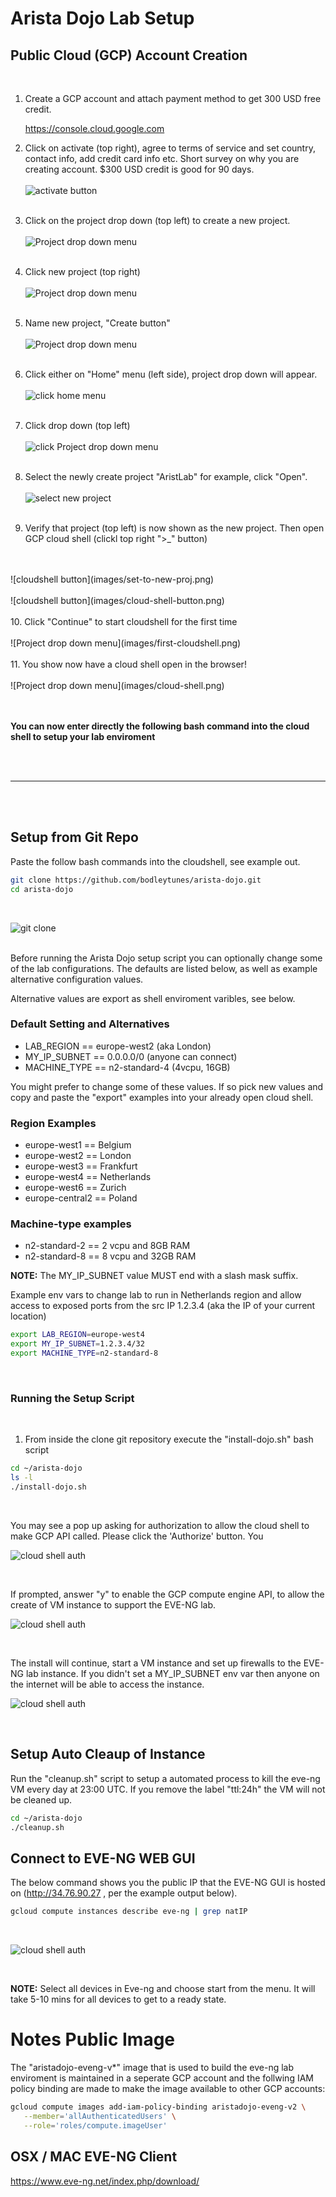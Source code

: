 # Arista Dojo Lab Setup

## Public Cloud (GCP) Account Creation

<br/>

1. Create a GCP account and attach payment method to get 300 USD free credit.
   
   https://console.cloud.google.com
   <br/>


2. Click on activate (top right), agree to terms of service and set country, contact info, add credit card info etc. Short survey on why you are creating account. $300 USD credit is good for 90 days.
   <br/>
   <br/>
![activate button](images/activate.png)
   <br/>
   <br/>

3. Click on the project drop down (top left) to create a new project.
   <br/>
   <br/>
   ![Project drop down menu](images/proj-drop.png)
   <br/>
   <br/>

4. Click new project (top right)
   <br/>
   <br/>
   ![Project drop down menu](images/new-proj-button.png)
   <br/>
   <br/>

5. Name new project, "Create button"
   <br/>
   <br/>
   ![Project drop down menu](images/name-new-proj.png)
   <br/>
   <br/>

6. Click either on "Home" menu (left side), project drop down will appear.
   <br/>
   <br/>
   ![click home menu](images/home-menu.png)
   <br/>
   <br/>
7. Click drop down (top left)
   <br/>
   <br/>
   ![click Project drop down menu](images/proj-drop.png)
   <br/>
   <br/>

8. Select the newly create project "AristLab" for example, click "Open".
   <br/>
   <br/>
   ![select new project](images/select-new-proj.png)
   <br/>
   <br/>

9.  Verify that project (top left) is now shown as the new project. Then open GCP cloud shell (clickl top right ">\_" button)
   <br/>
   <br/>
   ![cloudshell button](images/set-to-new-proj.png)
   <br/>
   <br/>
   ![cloudshell button](images/cloud-shell-button.png)
   <br/>
   <br/>
10. Click "Continue" to start cloudshell for the first time
   <br/>
   <br/>
   ![Project drop down menu](images/first-cloudshell.png)
   <br/>
   <br/>
11. You show now have a cloud shell open in the browser!
   <br/>
   <br/>
   ![Project drop down menu](images/cloud-shell.png)
   <br/>
   <br/>

<br/>

__You can now enter directly the following bash command into the cloud shell to setup your lab enviroment__

<br/>
<br/>

---

<br/>
<br/>

## Setup from Git Repo

Paste the follow bash commands into the cloudshell, see example out.

```bash
git clone https://github.com/bodleytunes/arista-dojo.git
cd arista-dojo
```
<br/>

![git clone](images/git-clone.png)
<br/>
<br/>

Before running the Arista Dojo setup script you can optionally change some of the lab configurations. The defaults are listed below, as well as example alternative configuration values.

Alternative values are export as shell enviroment varibles, see below.

### Default Setting and Alternatives

- LAB_REGION == europe-west2 (aka London)
- MY_IP_SUBNET == 0.0.0.0/0 (anyone can connect)
- MACHINE_TYPE ==  n2-standard-4 (4vcpu, 16GB)

You might prefer to change some of these values. If so pick new values and copy and paste the "export" examples into your already open cloud shell.

### Region Examples

- europe-west1 == Belgium
- europe-west2 == London
- europe-west3 == Frankfurt
- europe-west4 == Netherlands
- europe-west6 == Zurich
- europe-central2 == Poland

### Machine-type examples

- n2-standard-2 == 2 vcpu and 8GB RAM
- n2-standard-8 == 8 vcpu and 32GB RAM


**NOTE:** The MY_IP_SUBNET value MUST end with a slash mask suffix.

Example env vars to change lab to run in Netherlands region and allow access to exposed ports from the src IP 1.2.3.4 (aka the IP of your current location)

```bash
export LAB_REGION=europe-west4
export MY_IP_SUBNET=1.2.3.4/32
export MACHINE_TYPE=n2-standard-8 
```

<br/>

### Running the Setup Script

<br/>

1. From inside the clone git repository execute the "install-dojo.sh" bash script

```bash
cd ~/arista-dojo
ls -l
./install-dojo.sh
```

<br/>

You may see a pop up asking for authorization to allow the cloud shell to make GCP API called. Please click the 'Authorize' button. You


![cloud shell auth](images/auth-shell.png)

<br/>

If prompted, answer "y" to enable the GCP compute engine API, to allow the create of VM instance to support the EVE-NG lab.

![cloud shell auth](images/setup-script.png)

<br/>


The install will continue, start a VM instance and set up firewalls to the EVE-NG lab instance. If you didn't set a MY_IP_SUBNET env var then anyone on the internet will be able to access the instance.

![cloud shell auth](images/install-finish.png)

<br/>

## Setup Auto Cleaup of Instance

Run the "cleanup.sh" script to setup a automated process to kill the eve-ng VM every day at 23:00 UTC. If you remove the label "ttl:24h" the VM will not be cleaned up.

```bash
cd ~/arista-dojo
./cleanup.sh
```

## Connect to EVE-NG WEB GUI

The below command shows you the public IP that the EVE-NG GUI is hosted on (http://34.76.90.27 , per the example output below). 

```bash
gcloud compute instances describe eve-ng | grep natIP
```

<br/>

![cloud shell auth](images/natIP.png)

<br/>



**NOTE:** Select all devices in Eve-ng and choose start from the menu. It will take 5-10 mins for all devices to get to a ready state.

# Notes Public Image

The "aristadojo-eveng-v*" image that is used to build the eve-ng lab enviroment is maintained in a seperate GCP account and the follwing IAM policy binding are made to make the image available to other GCP accounts:

```bash
gcloud compute images add-iam-policy-binding aristadojo-eveng-v2 \
   --member='allAuthenticatedUsers' \
   --role='roles/compute.imageUser'
```

## OSX / MAC EVE-NG Client

https://www.eve-ng.net/index.php/download/
